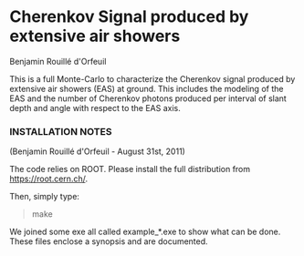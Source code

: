 # Cherenkov Signal produced by extensive air showers
Benjamin Rouillé d'Orfeuil

This is a full Monte-Carlo to characterize the Cherenkov signal produced by extensive air showers (EAS) at ground. This includes the modeling of the EAS and the number of Cherenkov photons produced per interval of slant depth and angle with respect 
to the EAS axis.

### INSTALLATION NOTES
(Benjamin Rouillé d'Orfeuil - August 31st, 2011)

The code relies on ROOT. Please install the full distribution from https://root.cern.ch/.

Then, simply type:
> make

We joined some exe all called example_*.exe to show what can be done. These files enclose a synopsis and are documented.
